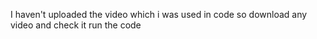 I haven't uploaded the video which i was used in code so download any video and check it run the code 
